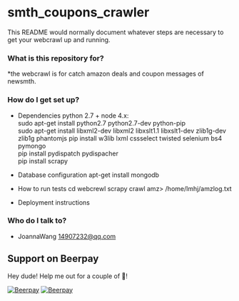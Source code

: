 # smth_coupons_crawler  #

This README would normally document whatever steps are necessary to get your webcrawl up and running.

### What is this repository for? ###

*the webcrawl is for catch amazon deals and coupon messages of newsmth.

### How do I get set up? ###

* Dependencies
    python 2.7 + node 4.x:  
	sudo apt-get install python2.7 python2.7-dev python-pip  
    sudo apt-get install libxml2-dev libxml2 libxslt1.1 libxslt1-dev zlib1g-dev zlib1g phantomjs
    pip install w3lib lxml cssselect twisted selenium bs4 pymongo  
	pip install pydispatch pydispacher  
	pip install scrapy  
* Database configuration
    apt-get install mongodb

* How to run tests
   cd webcrewl
   scrapy crawl amz> /home/lmhj/amzlog.txt

* Deployment instructions

### Who do I talk to? ###

* JoannaWang 14907232@qq.com


## Support on Beerpay
Hey dude! Help me out for a couple of :beers:!

[![Beerpay](https://beerpay.io/yangboz/as3MQTT/badge.svg?style=beer-square)](https://beerpay.io/yangboz/as3MQTT)  [![Beerpay](https://beerpay.io/yangboz/as3MQTT/make-wish.svg?style=flat-square)](https://beerpay.io/yangboz/as3MQTT?focus=wish)

